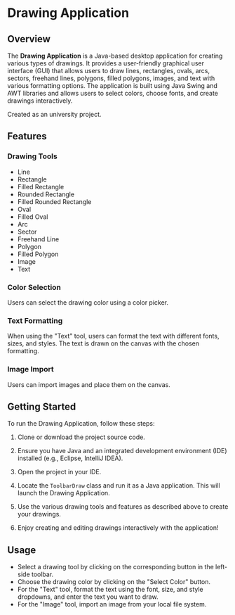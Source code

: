 # Drawing Application

## Overview

The **Drawing Application** is a Java-based desktop application for creating various types of drawings. It provides a user-friendly graphical user interface (GUI) that allows users to draw lines, rectangles, ovals, arcs, sectors, freehand lines, polygons, filled polygons, images, and text with various formatting options. The application is built using Java Swing and AWT libraries and allows users to select colors, choose fonts, and create drawings interactively.

Created as an university project.

## Features

### Drawing Tools

- Line
- Rectangle
- Filled Rectangle
- Rounded Rectangle
- Filled Rounded Rectangle
- Oval
- Filled Oval
- Arc
- Sector
- Freehand Line
- Polygon
- Filled Polygon
- Image
- Text

### Color Selection

Users can select the drawing color using a color picker.

### Text Formatting

When using the "Text" tool, users can format the text with different fonts, sizes, and styles. The text is drawn on the canvas with the chosen formatting.

### Image Import

Users can import images and place them on the canvas.

## Getting Started

To run the Drawing Application, follow these steps:

1. Clone or download the project source code.

2. Ensure you have Java and an integrated development environment (IDE) installed (e.g., Eclipse, IntelliJ IDEA).

3. Open the project in your IDE.

4. Locate the `ToolbarDraw` class and run it as a Java application. This will launch the Drawing Application.

5. Use the various drawing tools and features as described above to create your drawings.

6. Enjoy creating and editing drawings interactively with the application!

## Usage

- Select a drawing tool by clicking on the corresponding button in the left-side toolbar.
- Choose the drawing color by clicking on the "Select Color" button.
- For the "Text" tool, format the text using the font, size, and style dropdowns, and enter the text you want to draw.
- For the "Image" tool, import an image from your local file system.
